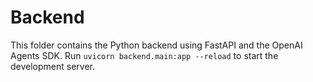 # Backend

This folder contains the Python backend using FastAPI and the OpenAI Agents SDK.
Run `uvicorn backend.main:app --reload` to start the development server.
